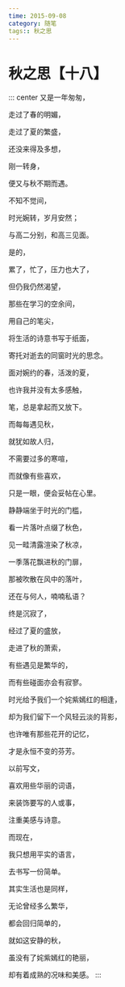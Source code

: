 ```yaml
---
time: 2015-09-08
category: 随笔
tags:: 秋之思
---
```


# 秋之思【十八】

::: center
又是一年匆匆，

走过了春的明媚，

走过了夏的繁盛，

还没来得及多想，

刚一转身，

便又与秋不期而遇。

不知不觉间，

时光婉转，岁月安然；

与高二分别，和高三见面。

是的，

累了，忙了，压力也大了，

但仍我仍然渴望，

那些在学习的空余间，

用自己的笔尖，

将生活的诗意书写于纸面，

寄托对逝去的同窗时光的思念。

面对婉约的春，活泼的夏，

也许我并没有太多感触，

笔，总是拿起而又放下。

而每每遇见秋，

就犹如故人归，

不需要过多的寒喧，

而就像有些喜欢，

只是一眼，便会妥帖在心里。

静静端坐于时光的门槛，

看一片落叶点缀了秋色，

见一畦清露渲染了秋凉，

一季落花飘进秋的门扉，

那被吹散在风中的落叶，

还在与何人，喃喃私语？

终是沉寂了，

经过了夏的盛放，

走进了秋的萧索，

有些遇见是繁华的，

而有些碰面亦会有寂寥。

时光给予我们一个姹紫嫣红的相逢，

却为我们留下一个风轻云淡的背影，

也许唯有那些花开的记忆，

才是永恒不变的芬芳。

以前写文，

喜欢用些华丽的词语，

来装饰要写的人或事，

注重美感与诗意。

而现在，

我只想用平实的语言，

去书写一份简单。

其实生活也是同样，

无论曾经多么繁华，

都会回归简单的，

就如这安静的秋，

虽没有了姹紫嫣红的艳丽，

却有着成熟的况味和美感。
:::
